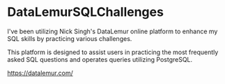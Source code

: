 # DataLemurSQLChallenges

I've been utilizing Nick Singh's DataLemur online platform to enhance 
my SQL skills by practicing various challenges. 

This platform is designed to assist users in practicing the most 
frequently asked SQL questions and operates queries utilizing PostgreSQL.

https://datalemur.com/
